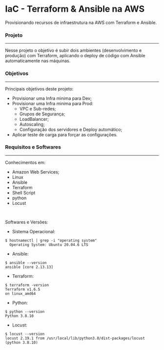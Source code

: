 # IaC - Terraform & Ansible na AWS
Provisionando recursos de infraestrutura na AWS com Terraform e Ansible.

### Projeto
---
Nesse projeto o objetivo é subir dois ambientes (desenvolvimento e produção) com Terraform, aplicando o deploy de código com Ansible automaticamente nas máquinas.

### Objetivos
---

Principais objetivos deste projeto:

* Provisionar uma Infra minima para Dev;
* Provisionar uma Infra minima para Prod:
    * VPC e Sub-redes;
    * Grupos de Segurança;
    * LoadBalancer;
    * Autoscaling;
    * Configuração dos servidores e Deploy automático;
* Aplicar teste de carga para forçar as configurações.

### Requisitos e Softwares
---

Conhecimentos em:

- Amazon Web Services;
- Linux
- Ansible
- Terraform
- Shell Script
- python
- Locust

</br>

Softwares e Versões:


- Sistema Operacional:
```
$ hostnamectl | grep -i "operating system"
  Operating System: Ubuntu 20.04.6 LTS
```

- Ansible:
```
$ ansible --version
ansible [core 2.13.13]
```

- Terraform:
```
$ terraform -version
Terraform v1.6.5
on linux_amd64
```

- Python:
```
$ python --version
Python 3.8.10
```

- Locust:
```
$ locust --version
locust 2.19.1 from /usr/local/lib/python3.8/dist-packages/locust (python 3.8.10)
```
